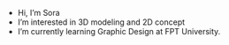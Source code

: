 - Hi, I’m Sora
- I’m interested in 3D modeling and 2D concept
- I’m currently learning Graphic Design at FPT University.

<!---
FSora666/FSora666 is a ✨ special ✨ repository because its `README.md` (this file) appears on your GitHub profile.
You can click the Preview link to take a look at your changes.
--->
